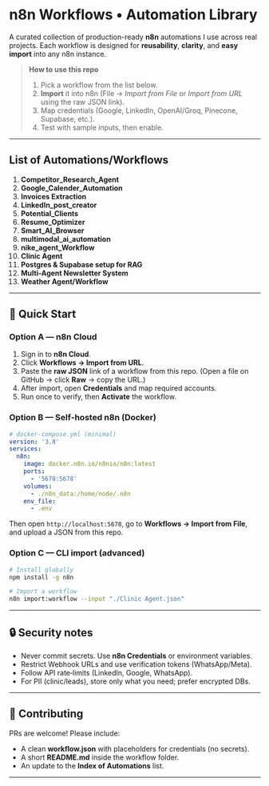 # n8n Workflows • Automation Library

A curated collection of production-ready **n8n** automations I use across real projects. Each workflow is designed for **reusability**, **clarity**, and **easy import** into any n8n instance.

> **How to use this repo**
>
> 1. Pick a workflow from the list below.
> 2. **Import** it into n8n (File → *Import from File* or *Import from URL* using the raw JSON link).
> 3. Map credentials (Google, LinkedIn, OpenAI/Groq, Pinecone, Supabase, etc.).
> 4. Test with sample inputs, then enable.

---

## List of Automations/Workflows

1. **Competitor\_Research\_Agent** 
2. **Google\_Calender\_Automation** 
3. **Invoices Extraction** 
4. **LinkedIn\_post\_creator** 
5. **Potential\_Clients** 
6. **Resume\_Optimizer** 
7. **Smart\_AI\_Browser** 
8. **multimodal\_ai\_automation** 
9. **nike\_agent\_Workflow** 
10. **Clinic Agent** 
11. **Postgres & Supabase setup for RAG**
12. **Multi-Agent Newsletter System**
13. **Weather Agent/Workflow**

---

## 🚀 Quick Start

### Option A — n8n Cloud

1. Sign in to **n8n Cloud**.
2. Click **Workflows → Import from URL**.
3. Paste the **raw JSON** link of a workflow from this repo. (Open a file on GitHub → click **Raw** → copy the URL.)
4. After import, open **Credentials** and map required accounts.
5. Run once to verify, then **Activate** the workflow.

### Option B — Self‑hosted n8n (Docker)

```yaml
# docker-compose.yml (minimal)
version: '3.8'
services:
  n8n:
    image: docker.n8n.io/n8nio/n8n:latest
    ports:
      - '5678:5678'
    volumes:
      - ./n8n_data:/home/node/.n8n
    env_file:
      - .env
```

Then open `http://localhost:5678`, go to **Workflows → Import from File**, and upload a JSON from this repo.

### Option C — CLI import (advanced)

```bash
# Install globally
npm install -g n8n

# Import a workflow
n8n import:workflow --input "./Clinic Agent.json"
```

---

## 🔒 Security notes

* Never commit secrets. Use **n8n Credentials** or environment variables.
* Restrict Webhook URLs and use verification tokens (WhatsApp/Meta).
* Follow API rate‑limits (LinkedIn, Google, WhatsApp).
* For PII (clinic/leads), store only what you need; prefer encrypted DBs.

---

## 🤝 Contributing

PRs are welcome! Please include:

* A clean **workflow\.json** with placeholders for credentials (no secrets).
* A short **README.md** inside the workflow folder.
* An update to the **Index of Automations** list.

---

